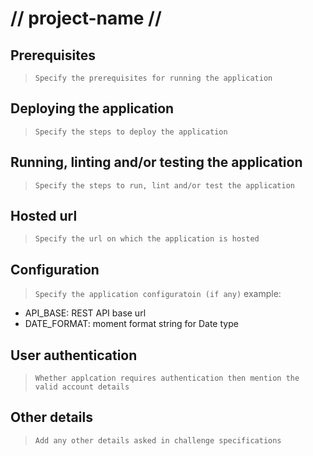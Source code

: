 # // project-name //

## Prerequisites
>`Specify the prerequisites for running the application`

## Deploying the application
>`Specify the steps to deploy the application`

## Running, linting and/or testing the application
>`Specify the steps to run, lint and/or test the application`

## Hosted url
>`Specify the url on which the application is hosted`

## Configuration
>`Specify the application configuratoin (if any)`
example:
- API_BASE: REST API base url
- DATE_FORMAT: moment format string for Date type

## User authentication
>`Whether applcation requires authentication then mention the valid account details`

## Other details
>`Add any other details asked in challenge specifications`
